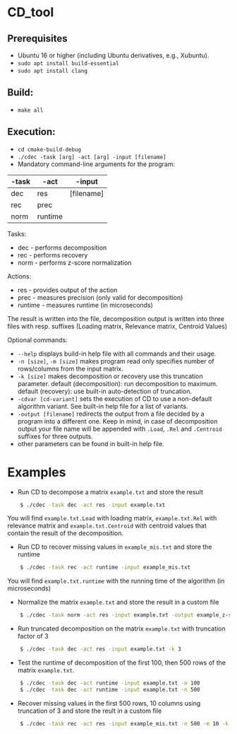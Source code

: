 # CD_tool

## Prerequisites

- Ubuntu 16 or higher (including Ubuntu derivatives, e.g., Xubuntu).
- `sudo apt install build-essential`
- `sudo apt install clang`

## Build:

- `make all`

## Execution:

- `cd cmake-build-debug`
- `./cdec -task [arg] -act [arg] -input [filename]`
- Mandatory command-line arguments for the program:

 | -task | -act | -input |
 | -------- | -------- | -------- | 
 | dec    | res        | [filename] |
 | rec    | prec       | |
 | norm   | runtime    | |

Tasks:
- dec - performs decomposition
- rec - performs recovery
- norm - performs z-score normalization

Actions:
- res - provides output of the action
- prec - measures precision (only valid for decomposition)
- runtime - measures runtime (in microseconds)


The result is written into the file, decomposition output is written into three files with resp. suffixes (Loading matrix, Relevance matrix, Centroid Values)

Optional commands:

- `--help` displays build-in help file with all commands and their usage.
- `-n [size]`, `-m [size]` makes program read only specifies number of rows/columns from the input matrix.
- `-k [size]` makes decomposition or recovery use this truncation parameter. default (decomposition): run decomposition to maximum. default (recovery): use built-in auto-detection of truncation.
- `-cdvar [cd-variant]` sets the execution of CD to use a non-default algorithm variant. See built-in help file for a list of variants.
- `-output [filename]` redirects the output from a file decided by a program into a different one. Keep in mind, in case of decomposition output your file name will be appended with `.Load`, `.Rel` and `.Centroid` suffixes for three outputs.
- other parameters can be found in built-in help file.

# Examples

- Run CD to decompose a matrix `example.txt` and store the result
```bash
    $ ./cdec -task dec -act res -input example.txt
```
You will find `example.txt.Load` with loading matrix,  `example.txt.Rel` with relevance matrix and `example.txt.Centroid` with centroid values that contain the result of the decomposition.

- Run CD to recover missing values in `example_mis.txt` and store the runtime
```bash
    $ ./cdec -task rec -act runtime -input example_mis.txt
```
You will find `example.txt.runtime` with the running time of the algorithm (in microseconds)

- Normalize the matrix `example.txt` and store the result in a custom file
```bash
    $ ./cdec -task norm -act res -input example.txt -output example_z-score_normalized.txt
```

- Run truncated decomposition on the matrix `example.txt` with truncation factor of 3
```bash
    $ ./cdec -task dec -act res -input example.txt -k 3
```

- Test the runtime of decomposition of the first 100, then 500 rows of the matrix `example.txt`.
```bash
    $ ./cdec -task dec -act runtime -input example.txt -n 100
    $ ./cdec -task dec -act runtime -input example.txt -n 500
```

- Recover missing values in the first 500 rows, 10 columns using truncation of 3 and store the reult in a custom file
```bash
    $ ./cdec -task rec -act res -input example_mis.txt -n 500 -m 10 -k 3 -output example_500_10_3_recovered.txt
```
